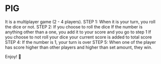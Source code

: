 # PIG
It is a multiplayer game (2 - 4 players).
STEP 1: When it is your turn, you roll the dice or not.
STEP 2: If you choose to roll the dice
            If the number is anything other than a one, you add it to your score
            and you go to step 1
        If you choose to not roll your dice
            your current score is added to total score
STEP 4: If the number is 1, your turn is over
STEP 5: When one of the player has score higher than other players and higher than set amount, they win.

Enjoy! 🎯